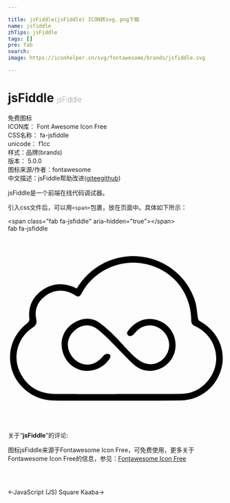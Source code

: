 ```yaml
---

title: jsFiddle(jsFiddle) ICON转svg、png下载
name: jsfiddle
zhTips: jsFiddle
tags: []
pre: fab
search: 
image: https://iconhelper.cn/svg/fontawesome/brands/jsfiddle.svg

---
```


# jsFiddle  <small style="font-size: 60%;font-weight: 100">jsFiddle</small>


<div class="detail-page">
<p>
<span><span class="badge-success badge">免费图标</span> </span>
<br/>
<span>
ICON库：
<span class="badge-secondary badge">Font Awesome Icon Free</span> 
</span>
<br/>
<span>
CSS名称：
<span class="badge-secondary badge">fa-jsfiddle</span> 
</span>
<br/>
<span>
unicode：
<span class="badge-secondary badge">f1cc</span> 
<copy-btn content='f1cc' btn-title=""></copy-btn>
<copy-btn :content='String.fromCodePoint(parseInt("f1cc", 16))' btn-title="复制U"></copy-btn>
</span><br/><span>样式：<span class="badge-light badge">品牌(brands)</span></span>
<br/>
<span>
版本：
<span class="badge-secondary badge">5.0.0</span> 
</span>
<br/>
<span>图标来源/作者：<span class="badge-light badge">fontawesome</span></span> 
<br/>
<span class="zh-detail">中文描述：<span class="badge-primary badge">jsFiddle</span><span class="help-link"><span>帮助改进</span>(<a href="https://gitee.com/liuwave/icon-helper/edit/master/json/fontawesome/brands/jsfiddle.json" target="_blank" rel="noopener noreferrer">gitee</a><a href="https://github.com/liuwave/icon-helper/edit/master/json/fontawesome/brands/jsfiddle.json" target="_blank" rel="noopener noreferrer">github</a></span>)</span><br/>
</p>
</div><div class="description description alert alert-light">jsFiddle是一个前端在线代码调试器。</div>
<div class="alert alert-dark">
  <i class="fab fa-jsfiddle fa-xs"></i>
  <i class="fab fa-jsfiddle fa-sm"></i>
  <i class="fab fa-jsfiddle fa-lg"></i>
  <i class="fab fa-jsfiddle fa-2x"></i>
  <i class="fab fa-jsfiddle fa-3x"></i>
  <i class="fab fa-jsfiddle fa-5x"></i>
  <i class="fab fa-jsfiddle fa-7x"></i>
</div>
<div>
  <p>引入css文件后，可以用<code>&lt;span&gt;</code>包裹，放在页面中。具体如下所示：    
  </p>
  <div class="alert alert-primary" style="font-size: 14px">
    &lt;span class="fab fa-jsfiddle" aria-hidden="true"&gt;&lt;/span&gt;
    <copy-btn content='<span class="fab fa-jsfiddle" aria-hidden="true"></span>'></copy-btn>
  </div>
  <div class="alert alert-secondary">
    <i class="fab fa-jsfiddle"
    style="font-size: 24px"
    aria-hidden="true"></i> fab fa-jsfiddle
    <copy-btn content="fab fa-jsfiddle" btn-title="复制图标名称"></copy-btn>
  </div>
</div>
<div id="svg" class="svg-wrap">
<svg xmlns="http://www.w3.org/2000/svg" viewBox="0 0 576 512"><path d="M510.634 237.462c-4.727-2.621-5.664-5.748-6.381-10.776-2.352-16.488-3.539-33.619-9.097-49.095-35.895-99.957-153.99-143.386-246.849-91.646-27.37 15.25-48.971 36.369-65.493 63.903-3.184-1.508-5.458-2.71-7.824-3.686-30.102-12.421-59.049-10.121-85.331 9.167-25.531 18.737-36.422 44.548-32.676 76.408.355 3.025-1.967 7.621-4.514 9.545-39.712 29.992-56.031 78.065-41.902 124.615 13.831 45.569 57.514 79.796 105.608 81.433 30.291 1.031 60.637.546 90.959.539 84.041-.021 168.09.531 252.12-.48 52.664-.634 96.108-36.873 108.212-87.293 11.54-48.074-11.144-97.3-56.832-122.634zm21.107 156.88c-18.23 22.432-42.343 35.253-71.28 35.65-56.874.781-113.767.23-170.652.23 0 .7-163.028.159-163.728.154-43.861-.332-76.739-19.766-95.175-59.995-18.902-41.245-4.004-90.848 34.186-116.106 9.182-6.073 12.505-11.566 10.096-23.136-5.49-26.361 4.453-47.956 26.42-62.981 22.987-15.723 47.422-16.146 72.034-3.083 10.269 5.45 14.607 11.564 22.198-2.527 14.222-26.399 34.557-46.727 60.671-61.294 97.46-54.366 228.37 7.568 230.24 132.697.122 8.15 2.412 12.428 9.848 15.894 57.56 26.829 74.456 96.122 35.142 144.497zm-87.789-80.499c-5.848 31.157-34.622 55.096-66.666 55.095-16.953-.001-32.058-6.545-44.079-17.705-27.697-25.713-71.141-74.98-95.937-93.387-20.056-14.888-41.99-12.333-60.272 3.782-49.996 44.071 15.859 121.775 67.063 77.188 4.548-3.96 7.84-9.543 12.744-12.844 8.184-5.509 20.766-.884 13.168 10.622-17.358 26.284-49.33 38.197-78.863 29.301-28.897-8.704-48.84-35.968-48.626-70.179 1.225-22.485 12.364-43.06 35.414-55.965 22.575-12.638 46.369-13.146 66.991 2.474C295.68 280.7 320.467 323.97 352.185 343.47c24.558 15.099 54.254 7.363 68.823-17.506 28.83-49.209-34.592-105.016-78.868-63.46-3.989 3.744-6.917 8.932-11.41 11.72-10.975 6.811-17.333-4.113-12.809-10.353 20.703-28.554 50.464-40.44 83.271-28.214 31.429 11.714 49.108 44.366 42.76 78.186z"/></svg>
</div>
<detail full-name='fa-jsfiddle'></detail>
<div class="icon-detail__container">
<p>关于“<b>jsFiddle</b>”的评论:</p>
</div>
<Vssue title="关于“jsFiddle”的评论" />    
<div><p>图标jsFiddle来源于Fontawesome Icon Free，可免费使用，更多关于  Fontawesome Icon Free的信息，参见：<a target="_blank" href="https://iconhelper.cn/fontawesome.html">Fontawesome Icon Free</a>
</p></div>

<div style="padding:2rem 0 " class="page-nav"><p class="inner"><span class="prev">←<router-link to="/icon/brands/js-square.html">JavaScript (JS) Square</router-link></span> <span class="next"><router-link to="/icon/solid/kaaba.html">Kaaba</router-link>→</span></p></div>
